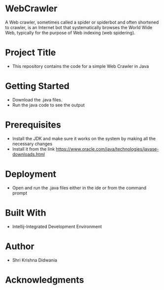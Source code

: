 # WebCrawler
A Web crawler, sometimes called a spider or spiderbot and often shortened to crawler, is an Internet bot that systematically browses the World Wide Web, typically for the purpose of Web indexing (web spidering).
# Project Title
* This repository contains the code for a simple Web Crawler in Java
# Getting Started
* Download the .java files.
* Run the java code to see the output

# Prerequisites
* Install the JDK  and make sure it works on the system by making all the necessary changes
* Install it from the link https://www.oracle.com/java/technologies/javase-downloads.html


# Deployment
* Open and run the .java files either in the ide or from the command prompt

# Built With
* Intellij-Integrated Development Environment

# Author
* Shri Krishna Didwania

# Acknowledgments

